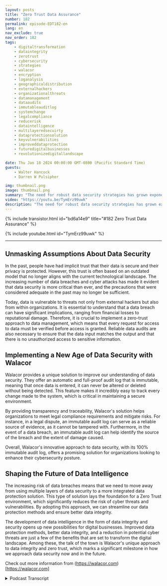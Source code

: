 ```yaml
---
layout: posts
title: "Zero Trust Data Assurance"
number: 182
permalink: episode-EDT182-en
lang: en
nav_exclude: true
nav_order: 182
tags:
    - digitaltransformation
    - dataintegrity
    - zerotrust
    - cybersecurity
    - strategies
    - walacor
    - encryption
    - loganalysis
    - geographicaldistribution
    - externalhackers
    - organizationalthreats
    - datamanagement
    - dataaudits
    - immutableauditlog
    - systemchange
    - legalcompliance
    - reducerisk
    - dataintelligence
    - multilayeredsecuirty
    - dataprotectionsolution
    - keyvulnerabilities
    - improveddataprotection
    - futuredigitalbusinesses
    - revolutionizedigitallandscape

date: Thu Jan 18 2024 00:00:00 GMT-0800 (Pacific Standard Time)
guests:
    - Walter Hancock
    - Darren W Pulsipher

img: thumbnail.png
image: thumbnail.png
summary: "The need for robust data security strategies has grown exponentially in the digital age, becoming a top priority for businesses around the world. Cybersecurity expert and CTO of Walacor, Walter Hancock, offers keen insight into the importance of data integrity and a zero trust approach in current cybersecurity regimes. "
video: "https://youtu.be/TymErz99uwk"
description: "The need for robust data security strategies has grown exponentially in the digital age, becoming a top priority for businesses around the world. Cybersecurity expert and CTO of Walacor, Walter Hancock, offers keen insight into the importance of data integrity and a zero trust approach in current cybersecurity regimes. "
---
```


<div>
{% include transistor.html id="bd6a14e9" title="#182 Zero Trust Data Assurance" %}

{% include youtube.html id="TymErz99uwk" %}
</div>

---

## Unmasking Assumptions About Data Security

In the past, people have had implicit trust that their data is secure and their privacy is protected. However, this trust is often based on an outdated model that no longer aligns with the current technological landscape. The increasing number of data breaches and cyber attacks has made it evident that data security is more critical than ever, and the precautions that were considered adequate in the past may no longer be sufficient.

Today, data is vulnerable to threats not only from external hackers but also from within organizations. It is essential to understand that a data breach can have significant implications, ranging from financial losses to reputational damage. Therefore, it is crucial to implement a zero-trust approach to data management, which means that every request for access to data must be verified before access is granted. Reliable data audits are also necessary to ensure that the data input matches the output and that there is no unauthorized access to sensitive information.

## Implementing a New Age of Data Security with Walacor

Walacor provides a unique solution to improve our understanding of data security. They offer an automatic and full-proof audit log that is immutable, meaning that once data is entered, it can never be altered or deleted without being detected. This feature makes it incredibly easy to track every change made to the system, which is critical in maintaining a secure environment.

By providing transparency and traceability, Walacor's solution helps organizations to meet legal compliance requirements and mitigate risks. For instance, in a legal dispute, an immutable audit log can serve as a reliable source of evidence, as it cannot be tampered with. Furthermore, in the event of a data breach, an immutable audit log can help identify the source of the breach and the extent of damage caused.

Overall, Walacor's innovative approach to data security, with its 100% immutable audit log, offers a promising solution for organizations looking to enhance their cybersecurity posture.

## Shaping the Future of Data Intelligence

The increasing risk of data breaches means that we need to move away from using multiple layers of data security to a more integrated data protection solution. This type of solution lays the foundation for a Zero Trust environment, which significantly reduces the risk of cyber threats and vulnerabilities. By adopting this approach, we can streamline our data protection methods and ensure better data integrity.

The development of data intelligence in the form of data integrity and security opens up new possibilities for digital businesses. Improved data protection methods, better data integrity, and a reduction in potential cyber threats are just a few of the benefits that are set to transform the digital landscape. Among these, the talk of the town is Walacor's unique approach to data integrity and zero trust, which marks a significant milestone in how we approach data security now and in the future.

Check out more information from (https://walacor.com)[https://walacor.com]



<details>
<summary> Podcast Transcript </summary>

<p></p>

</details>
